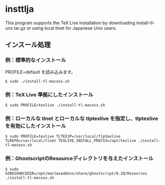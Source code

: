 insttlja
========

This program supports the TeX Live installation by downloading install-tl-unx.tar.gz or using local tlnet for Japanese Unix users.

## インスール処理

### 例：標準的なインストール 

PROFILE=default を読み込みます。

```
$ sudo ./install-tl-macosx.sh
```

### 例：TeX Live 準拠にしたインストール 

```
$ sudo PROFILE=texlive ./install-tl-macosx.sh
```

### 例：ローカルな tlnet とローカルな tlptexlive を指定し、tlptexliveを有効にしたインストール

```
$ sudo PROFILE=texlive TLTEXJP=/var/local/tlptexlive TLREPO=/var/local/tlnet TEXLIVE_INSTALL_PREFIX=/opt/texlive ./install-tl-macosx.sh
```

### 例：GhostscriptのResourceディレクトリを与えたインストール

```
$ sudo GSRESOURCEDIR=/opt/mactexaddons/share/ghostscript/9.20/Resources ./install-tl-macosx.sh
```
